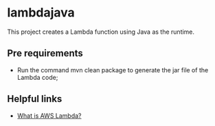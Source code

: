 # lambdajava

This project creates a Lambda function using Java as the runtime.

## Pre requirements

- Run the command mvn clean package to generate the jar file of the Lambda code;

## Helpful links

- [What is AWS Lambda?][1]

[1]: https://docs.aws.amazon.com/lambda/latest/dg/welcome.html
